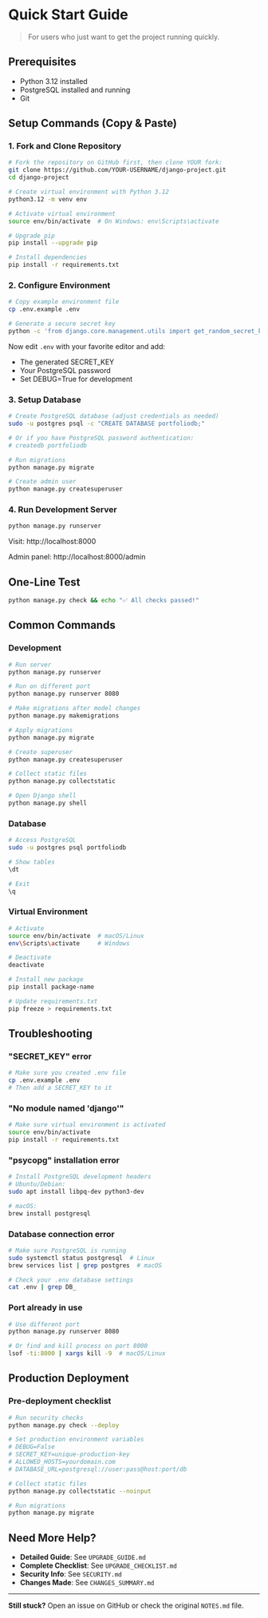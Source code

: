 # Quick Start Guide

> For users who just want to get the project running quickly.

## Prerequisites
- Python 3.12 installed
- PostgreSQL installed and running
- Git

## Setup Commands (Copy & Paste)

### 1. Fork and Clone Repository
```bash
# Fork the repository on GitHub first, then clone YOUR fork:
git clone https://github.com/YOUR-USERNAME/django-project.git
cd django-project

# Create virtual environment with Python 3.12
python3.12 -m venv env

# Activate virtual environment
source env/bin/activate  # On Windows: env\Scripts\activate

# Upgrade pip
pip install --upgrade pip

# Install dependencies
pip install -r requirements.txt
```

### 2. Configure Environment
```bash
# Copy example environment file
cp .env.example .env

# Generate a secure secret key
python -c 'from django.core.management.utils import get_random_secret_key; print(get_random_secret_key())'
```

Now edit `.env` with your favorite editor and add:
- The generated SECRET_KEY
- Your PostgreSQL password
- Set DEBUG=True for development

### 3. Setup Database
```bash
# Create PostgreSQL database (adjust credentials as needed)
sudo -u postgres psql -c "CREATE DATABASE portfoliodb;"

# Or if you have PostgreSQL password authentication:
# createdb portfoliodb

# Run migrations
python manage.py migrate

# Create admin user
python manage.py createsuperuser
```

### 4. Run Development Server
```bash
python manage.py runserver
```

Visit: http://localhost:8000

Admin panel: http://localhost:8000/admin

## One-Line Test
```bash
python manage.py check && echo "✅ All checks passed!"
```

## Common Commands

### Development
```bash
# Run server
python manage.py runserver

# Run on different port
python manage.py runserver 8080

# Make migrations after model changes
python manage.py makemigrations

# Apply migrations
python manage.py migrate

# Create superuser
python manage.py createsuperuser

# Collect static files
python manage.py collectstatic

# Open Django shell
python manage.py shell
```

### Database
```bash
# Access PostgreSQL
sudo -u postgres psql portfoliodb

# Show tables
\dt

# Exit
\q
```

### Virtual Environment
```bash
# Activate
source env/bin/activate  # macOS/Linux
env\Scripts\activate     # Windows

# Deactivate
deactivate

# Install new package
pip install package-name

# Update requirements.txt
pip freeze > requirements.txt
```

## Troubleshooting

### "SECRET_KEY" error
```bash
# Make sure you created .env file
cp .env.example .env
# Then add a SECRET_KEY to it
```

### "No module named 'django'"
```bash
# Make sure virtual environment is activated
source env/bin/activate
pip install -r requirements.txt
```

### "psycopg" installation error
```bash
# Install PostgreSQL development headers
# Ubuntu/Debian:
sudo apt install libpq-dev python3-dev

# macOS:
brew install postgresql
```

### Database connection error
```bash
# Make sure PostgreSQL is running
sudo systemctl status postgresql  # Linux
brew services list | grep postgres  # macOS

# Check your .env database settings
cat .env | grep DB_
```

### Port already in use
```bash
# Use different port
python manage.py runserver 8080

# Or find and kill process on port 8000
lsof -ti:8000 | xargs kill -9  # macOS/Linux
```

## Production Deployment

### Pre-deployment checklist
```bash
# Run security checks
python manage.py check --deploy

# Set production environment variables
# DEBUG=False
# SECRET_KEY=unique-production-key
# ALLOWED_HOSTS=yourdomain.com
# DATABASE_URL=postgresql://user:pass@host:port/db

# Collect static files
python manage.py collectstatic --noinput

# Run migrations
python manage.py migrate
```

## Need More Help?

- **Detailed Guide**: See `UPGRADE_GUIDE.md`
- **Complete Checklist**: See `UPGRADE_CHECKLIST.md`
- **Security Info**: See `SECURITY.md`
- **Changes Made**: See `CHANGES_SUMMARY.md`

---

**Still stuck?** Open an issue on GitHub or check the original `NOTES.md` file.
